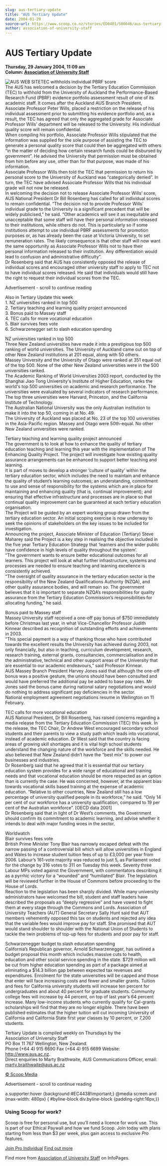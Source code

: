 ```yaml
---
slug: aus-tertiary-update
title: "AUS Tertiary Update"
date: 2004-01-29
source-url: https://www.scoop.co.nz/stories/ED0401/S00046/aus-tertiary-update.htm
author: association-of-university-staff
---
```

AUS Tertiary Update
===================

**Thursday, 29 January 2004, 11:09 am**  
**Column: [Association of University Staff](https://info.scoop.co.nz/Association_of_University_Staff)**

![AUS WEB SITE](http://www.aus.ac.nz/pictures/logo.gif)TEC withholds individual PBRF score  
The AUS has welcomed a decision by the Tertiary Education Commission (TEC) to withhold from the University of Auckland the Performance-Based Research Fund (PBRF) evidence portfolio assessment result of one of its academic staff. It comes after the Auckland AUS Branch President, Associate Professor Peter Wills, placed a restriction on the release of his individual assessment prior to submitting his evidence portfolio and, as a result, the TEC has agreed that only the aggregated grade for Associate Professor Wills’ department will be released to the University. His individual quality score will remain confidential.  
When compiling his portfolio, Associate Professor Wills stipulated that the information was supplied for the sole purpose of assisting the TEC to generate a personal quality score that could then be aggregated with others “in the matter of deciding how certain research funds could be disbursed by government”. He advised the University that permission must be obtained from him before any use, other than for that purpose, was made of his information.  
Associate Professor Wills then told the TEC that permission to return his personal score to the University of Auckland was “categorically denied”. In turn, the TEC have advised Associate Professor Wills that his individual grade will not now be released.  
In welcoming the decision not to release Associate Professor Wills’ score, AUS National President Dr Bill Rosenberg has called for all individual scores to remain confidential. “The decision not to provide Professor Wills’ individual grade to the University is a significant precedent that will be widely publicised,” he said. “Other academics will see it as inequitable and unacceptable that some staff will have their personal information released to their institutions, while others do not. This is particularly so if some institutions attempt to use individual PBRF assessments for promotion purposes or, as has already been the case at Victoria University, to set remuneration rates. The likely consequence is that other staff will now want the same opportunity as Associate Professor Wills not to have their personal information released to their institution. Any differentiation would lead to confusion and administrative difficulty”.  
Dr Rosenberg said that AUS has consistently opposed the release of individual scores and encouraged other university staff to apply to TEC not to have individual scores released. He said that individuals would still have the right to request their individual scores from the TEC.

Advertisement - scroll to continue reading





Also in Tertiary Update this week  
1\. NZ universities ranked in top 500  
2\. Tertiary teaching and learning quality project announced  
3\. Bonus paid to Massey staff  
4\. TEC calls for more vocational education  
5\. Blair survives fees vote  
6\. Schwarzenegger set to slash education spending

NZ universities ranked in top 500  
Three New Zealand universities have made it into a prestigious top 500 ranking of world universities. The University of Auckland came out on top of other New Zealand institutions at 201 equal, along with 50 others.  
Massey University and the University of Otago were ranked at 351 equal out of the top 500. None of the other New Zealand universities were in the 500 universities ranked.  
The Academic Ranking of World Universities 2003 report, conducted by the Shanghai Jiao Tong University's Institute of Higher Education, ranks the world's top 500 universities on academic and research performance. The universities were evaluated by several indicators of research performance.  
The top three universities were Harvard, Princeton, and the California Institute of Technology.  
The Australian National University was the only Australian institution to make it into the top 50, coming in at No. 49.  
The University of Auckland was placed at No. 23 of the top 100 universities in the Asia-Pacific region. Massey and Otago were 50th-equal. No other New Zealand universities were ranked.

Tertiary teaching and learning quality project announced  
The government is to look at how to enhance the quality of tertiary education teaching and learning this year with the implementation of The Enhancing Quality Project. The project will investigate how existing quality assurance arrangements can be enhanced to support better teaching and learning.  
It is part of moves to develop a stronger ‘culture of quality’ within the tertiary education sector, which includes the need to maintain and enhance the quality of student’s learning outcomes; an understanding, commitment to use and sense of responsibility for the systems which are in place for maintaining and enhancing quality (that is, continual improvement); and ensuring that effective infrastructure and processes are in place so that continual quality improvement can be guaranteed at each tertiary education organisation.  
The Project will be guided by an expert working group drawn from the tertiary education sector. An initial scoping exercise is now underway to seek the opinions of stakeholders on the key issues to be included for investigation.  
Announcing the project, Associate Minister of Education (Tertiary) Steve Maharey said the Project is a key step in realising the objective included in the five year Tertiary Education Strategy that ‘learners and the wider public have confidence in high levels of quality throughout the system’.  
“The government wants to ensure better educational outcomes for all learners. This project will look at what further infrastructure, systems and processes are needed to ensure teaching and learning excellence is consistently achieved.  
“The oversight of quality assurance in the tertiary education sector is the responsibility of the New Zealand Qualifications Authority (NZQA), and other quality assurance bodies, and will remain so. The government believes that it is important to separate NZQA’s responsibilities for quality assurance from the Tertiary Education Commission’s responsibilities for allocating funding,” he said.

Bonus paid to Massey staff  
Massey University staff received a one-off pay bonus of $750 immediately before Christmas last year, in what Vice-Chancellor Professor Judith Kinnear described as recognition of outstanding efforts and achievements in 2003.  
“This special payment is a way of thanking those who have contributed towards the excellent results the University has achieved during 2003, not only financially, but also in teaching, curriculum development, research, research training, external grants, consultancies, commercialisation and in the administrative, technical and other support areas of the University that are essential to our academic endeavours,” said Professor Kinnear.  
AUS Massey Branch President Harvey Jones said that although the one-off bonus was a positive gesture, the unions should have been consulted and would have preferred the additional pay be added to base pay rates. Mr Jones said the bonus came during national salary negotiations and would do nothing to address significant pay deficiencies in the sector.  
National employment agreement negotiations resume in Wellington on 11 February.

TEC calls for more vocational education  
AUS National President, Dr Bill Rosenberg, has raised concerns regarding a media release from the Tertiary Education Commission (TEC) this week. In the release, the TEC Chair, Dr Andrew West encouraged secondary school students and their parents to view a study path which leads into vocational, instead of academic education. Dr West said that the country is facing areas of growing skill shortages and it is vital high school students understand the changing nature of the workforce and the skills needed. He also believed that New Zealand didn’t have the “best mix” to power our businesses and industries.  
Dr Rosenberg said that he agreed that it is essential that our tertiary education system provides for a wide range of educational and training needs and that vocational education should be more respected as an option than is currently the case. He was concerned, however, at the apparent bias towards vocational skills based training at the expense of academic education. “Relative to other countries, New Zealand still has a low percentage of university qualified people in its workforce,” he said. “Only 14 per cent of our workforce has a university qualification, compared to 19 per cent of the Australian workforce”. \[OECD data 2001\]  
Dr Rosenberg said that in light of Dr West’s comments, the Government should confirm its commitment to academic learning, and advise whether it intends to deal with major funding woes in the sector.

Worldwatch  
Blair survives fees vote  
British Prime Minister Tony Blair has narrowly escaped defeat with the narrow passing of a controversial bill which will allow universities in England and Wales to increase student tuition fees of up to £3,000 per year from 2006. Labour’s 161-vote majority was reduced to just 5, as Parliament voted for the change by 316 votes to 311 on Tuesday this week. Seventy three Labour MPs voted against the Government, with commentators describing it as a pyrrhic victory for a “wounded” and “humiliated” Blair. The legislation will be reviewed further in the House of Commons before proceeding to the House of Lords.  
Reaction to the legislation has been sharply divided. While many university administrators have welcomed the bill, student and staff leaders have described the proposals as “deeply regressive” and have vowed to fight them at every stage through the Commons and Lords. Association of University Teachers (AUT) General Secretary Sally Hunt said that AUT members vehemently opposed this tax on students and rejected any idea that the variable fees would improve pay for staff. She promised that AUT would stand shoulder to shoulder with the National Union of Students to tackle the twin problems of top-up fees for students and poor pay for staff.

Schwarzenegger budget to slash education spending  
California’s Republican governor, Arnold Schwarzenegger, has outlined a budget proposal this month which includes massive cuts to health, education and other social service spending in the state. $729 million will be cut from higher education spending as part of a package aimed at eliminating a $14.3 billion gap between expected tax revenues and expenditures. Enrolment for the state universities will be capped and those that enter will face increasing costs and fewer and smaller grants. Tuition and fees for California university students will increase ten percent for undergraduates and about 40 percent for graduate students. Community college fees will increase by 44 percent, on top of last year’s 64 percent increase. Many low-income students who currently qualify for Cal-grants scholarships will find that they are no longer eligible. There have been published estimates that the higher tuition will cut incoming University of California and California State first year classes by 10 percent, or 7,200 students.

Tertiary Update is compiled weekly on Thursdays by the  
Association of University Staff  
PO Box 11 767 Wellington, New Zealand.  
Phone (+64 4) 915 6690 Fax (+64 4) 915 6699 Website: http://www.aus.ac.nz.  
Direct enquiries to Marty Braithwaite, AUS Communications Officer, email: marty.braithwaite@aus.ac.nz

  

[© Scoop Media](http://www.scoop.co.nz/about/terms.html)  

Advertisement - scroll to continue reading



a.supporter:hover {background:#EC4438!important;} @media screen and (max-width: 480px) { #byline-block div.byline-block {padding-right:16px;}}

### Using Scoop for work?

Scoop is free for personal use, but you’ll need a licence for work use. This is part of our Ethical Paywall and how we fund Scoop. Join today with plans starting from less than $3 per week, plus gain access to exclusive _Pro_ features.  
  
[Join Pro Individual](https://pro.scoop.co.nz/Individual/?from=ProIn24) [Find out more](https://pro.scoop.co.nz/using-scoop-for-work/?from=ProIn24)

Find more from [Association of University Staff](https://info.scoop.co.nz/Association_of_University_Staff) on InfoPages.